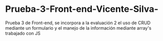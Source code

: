# Prueba-3-Front-end-Vicente-Silva-
Prueba 3 de Front-end, se incorpora a la evaluación 2 el uso de CRUD mediante un formulario y el manejo de la información mediante array's trabajado con JS
